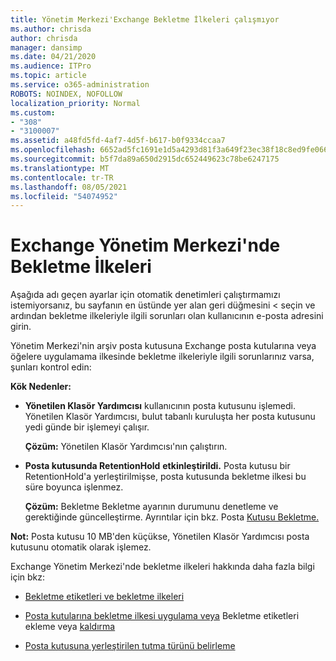 ```yaml
---
title: Yönetim Merkezi'Exchange Bekletme İlkeleri çalışmıyor
ms.author: chrisda
author: chrisda
manager: dansimp
ms.date: 04/21/2020
ms.audience: ITPro
ms.topic: article
ms.service: o365-administration
ROBOTS: NOINDEX, NOFOLLOW
localization_priority: Normal
ms.custom:
- "308"
- "3100007"
ms.assetid: a48fd5fd-4af7-4d5f-b617-b0f9334ccaa7
ms.openlocfilehash: 6652ad5fc1691e1d5a4293d81f3a649f23ec38f18c8ed9fe06665628a901d13e
ms.sourcegitcommit: b5f7da89a650d2915dc652449623c78be6247175
ms.translationtype: MT
ms.contentlocale: tr-TR
ms.lasthandoff: 08/05/2021
ms.locfileid: "54074952"
---
```

# <a name="retention-policies-in-exchange-admin-center"></a>Exchange Yönetim Merkezi'nde Bekletme İlkeleri

Aşağıda adı geçen ayarlar için otomatik denetimleri çalıştırmamızı istemiyorsanız, bu sayfanın en üstünde yer alan geri düğmesini < seçin ve ardından bekletme ilkeleriyle ilgili sorunları olan kullanıcının e-posta adresini girin.

Yönetim Merkezi'nin arşiv posta kutusuna Exchange posta kutularına veya öğelere uygulamama ilkesinde bekletme ilkeleriyle ilgili sorunlarınız varsa, şunları kontrol edin:

**Kök Nedenler:**

- **Yönetilen Klasör Yardımcısı** kullanıcının posta kutusunu işlemedi. Yönetilen Klasör Yardımcısı, bulut tabanlı kuruluşta her posta kutusunu yedi günde bir işlemeyi çalışır.

  **Çözüm:** Yönetilen Klasör Yardımcısı'nın çalıştırın.

- **Posta kutusunda RetentionHold** **etkinleştirildi.** Posta kutusu bir RetentionHold'a yerleştirilmişse, posta kutusunda bekletme ilkesi bu süre boyunca işlenmez.

  **Çözüm:** Bekletme Bekletme ayarının durumunu denetleme ve gerektiğinde güncelleştirme. Ayrıntılar için bkz. Posta [Kutusu Bekletme.](https://docs.microsoft.com/exchange/security-and-compliance/messaging-records-management/mailbox-retention-hold)
 
**Not:** Posta kutusu 10 MB'den küçükse, Yönetilen Klasör Yardımcısı posta kutusunu otomatik olarak işlemez.
 
Exchange Yönetim Merkezi'nde bekletme ilkeleri hakkında daha fazla bilgi için bkz:

- [Bekletme etiketleri ve bekletme ilkeleri](https://docs.microsoft.com/exchange/security-and-compliance/messaging-records-management/retention-tags-and-policies)

- [Posta kutularına bekletme ilkesi uygulama veya](https://docs.microsoft.com/exchange/security-and-compliance/messaging-records-management/apply-retention-policy) Bekletme etiketleri ekleme veya [kaldırma](https://docs.microsoft.com/exchange/security-and-compliance/messaging-records-management/add-or-remove-retention-tags)

- [Posta kutusuna yerleştirilen tutma türünü belirleme](https://docs.microsoft.com/microsoft-365/compliance/identify-a-hold-on-an-exchange-online-mailbox)
